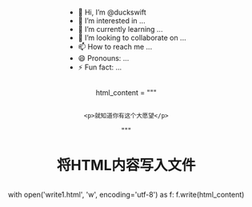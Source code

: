 - 👋 Hi, I’m @duckswift
- 👀 I’m interested in ...
- 🌱 I’m currently learning ...
- 💞️ I’m looking to collaborate on ...
- 📫 How to reach me ...
- 😄 Pronouns: ...
- ⚡ Fun fact: ...

<!---
duckswift/duckswift is a ✨ special ✨ repository because its `README.md` (this file) appears on your GitHub profile.
You can click the Preview link to take a look at your changes.
--->
html_content = """
<!DOCTYPE html>
<html lang="en">
<head>
    <meta charset="UTF-8">
    <meta name="viewport" content="width=device-width, initial-scale=1.0">
    <title></title>
    <style>
        body {
            display: flex;
            flex-direction: column;
            justify-content: center;
            align-items: center;
            height: 100vh;
            margin: 0;
        }
        h1, p {
            text-align: center;
        }
    </style>
</head>
<body>
    
    <p>就知道你有这个大愿望</p>
</body>
</html>
"""

# 将HTML内容写入文件
with open('write1.html', 'w', encoding='utf-8') as f:
    f.write(html_content)
